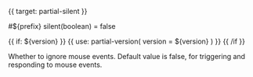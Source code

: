 
{{ target: partial-silent }}

#${prefix} silent(boolean) = false

<ExampleUIControlBoolean />

{{ if: ${version} }}
{{ use: partial-version(
    version = ${version}
) }}
{{ /if }}

Whether to ignore mouse events. Default value is false, for triggering and responding to mouse events.

